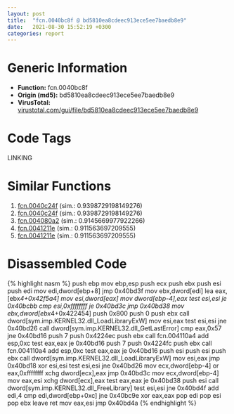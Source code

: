 ```yaml
---
layout: post
title:  "fcn.0040bc8f @ bd5810ea8cdeec913ece5ee7baedb8e9"
date:   2021-08-30 15:52:19 +0300
categories: report
---
```


# Generic Information
- **Function:** fcn.0040bc8f
- **Origin (md5):** bd5810ea8cdeec913ece5ee7baedb8e9
- **VirusTotal:** [virustotal.com/gui/file/bd5810ea8cdeec913ece5ee7baedb8e9][virustotal_ref]

# Code Tags
<span class="tag" id="LINKING">LINKING</span>


# Similar Functions

1. [fcn.0040c24f][similar_1_ref] (sim.: 0.9398729198149276)
2. [fcn.0040c24f][similar_2_ref] (sim.: 0.9398729198149276)
3. [fcn.004080a2][similar_3_ref] (sim.: 0.9145669977922266)
4. [fcn.0041211e][similar_4_ref] (sim.: 0.911563697209555)
5. [fcn.0041211e][similar_5_ref] (sim.: 0.911563697209555)


# Disassembled Code

{% highlight nasm %}
push ebp
mov ebp,esp
push ecx
push ebx
push esi
push edi
mov edi,dword[ebp+8]
jmp 0x40bd3f
mov ebx,dword[edi]
lea eax,[ebx*4+0x42f5a4]
mov esi,dword[eax]
mov dword[ebp-4],eax
test esi,esi
je 0x40bcbb
cmp esi,0xffffffff
je 0x40bd3c
jmp 0x40bd38
mov ebx,dword[ebx*4+0x422454]
push 0x800
push 0
push ebx
call dword[sym.imp.KERNEL32.dll_LoadLibraryExW]
mov esi,eax
test esi,esi
jne 0x40bd26
call dword[sym.imp.KERNEL32.dll_GetLastError]
cmp eax,0x57
jne 0x40bd16
push 7
push 0x4224ec
push ebx
call fcn.004110a4
add esp,0xc
test eax,eax
je 0x40bd16
push 7
push 0x4224fc
push ebx
call fcn.004110a4
add esp,0xc
test eax,eax
je 0x40bd16
push esi
push esi
push ebx
call dword[sym.imp.KERNEL32.dll_LoadLibraryExW]
mov esi,eax
jmp 0x40bd18
xor esi,esi
test esi,esi
jne 0x40bd26
mov ecx,dword[ebp-4]
or eax,0xffffffff
xchg dword[ecx],eax
jmp 0x40bd3c
mov ecx,dword[ebp-4]
mov eax,esi
xchg dword[ecx],eax
test eax,eax
je 0x40bd38
push esi
call dword[sym.imp.KERNEL32.dll_FreeLibrary]
test esi,esi
jne 0x40bd4f
add edi,4
cmp edi,dword[ebp+0xc]
jne 0x40bc9e
xor eax,eax
pop edi
pop esi
pop ebx
leave 
ret 
mov eax,esi
jmp 0x40bd4a
{% endhighlight %}


[similar_1_ref]: /report/fcn.0040c24f@c580a609eb25f8d013062497944743a2
[similar_2_ref]: /report/fcn.0040c24f@ce89505d1998cb8719c6ac390eeeb98e
[similar_3_ref]: /report/fcn.004080a2@fca52b995e756cff97168f6fef94b37d
[similar_4_ref]: /report/fcn.0041211e@2befdc6dad4b6936d78e65ffd5537599
[similar_5_ref]: /report/fcn.0041211e@6312517583453b51c66fd5c06a181092
[virustotal_ref]: https://www.virustotal.com/gui/file/bd5810ea8cdeec913ece5ee7baedb8e9